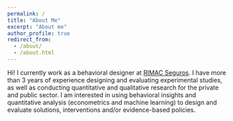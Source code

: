 ```yaml
---
permalink: /
title: "About Me"
excerpt: "About me"
author_profile: true
redirect_from: 
  - /about/
  - /about.html
---
```


Hi! I currently work as a behavioral designer at [RIMAC Seguros](https://www.rimac.com/). I have more than 3 years of experience designing and evaluating experimental studies, as well as conducting quantitative and qualitative research for the private and public sector. I am interested in using
behavioral insights and quantitative analysis (econometrics and machine learning) to design and evaluate solutions,
interventions and/or evidence-based policies.
